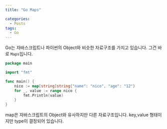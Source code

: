 ```yaml
---
title: "Go Maps"

categories:
  - Posts
tags:
  - Go
---
```


Go는 자바스크립트나 파이썬의 Object와 비슷한 자료구조를 가지고 있습니다. 그건 바로 `Maps`입니다.

```go
package main

import "fmt"

func main() {
	nico := map[string]string{"name": "nico", "age": "12"}
	for _, value := range nico {
		fmt.Println(value)
	}
}
```

map은 자바스크립트의 Object와 유사하지만 다른 자료구조입니다. key,value 형태이지만 type이 결정되어 있습니다.
